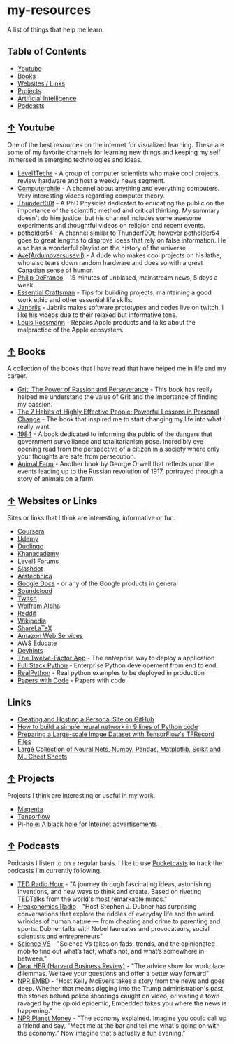 # my-resources
A list of things that help me learn.

## Table of Contents
- [Youtube](#-youtube)
- [Books](#-books)
- [Websites / Links](#websites)
- [Projects](#projects)
- [Artificial Intelligence](#-ai)
- [Podcasts](#-podcasts)

## [↑](#-youtube) Youtube
One of the best resources on the internet for visualized learning. These are some of my favorite channels for learning new things and keeping my self immersed in emerging technologies and ideas.

* [Level1Techs](https://www.youtube.com/user/teksyndicate/featured) - A group of computer scientists who make cool projects, review hardware and host a weekly news segment.
* [Computerphile](https://www.youtube.com/channel/UC9-y-6csu5WGm29I7JiwpnA) - A channel about anything and everything computers. Very interesting videos regarding computer theory.
* [Thunderf00t](https://www.youtube.com/channel/UCmb8hO2ilV9vRa8cilis88A) - A PhD Physicist dedicated to educating the public on the importance of the scientific method and critical thinking. My summary doesn't do him justice, but his channel includes some awesome experiments and thoughtful videos on religion and recent events.
* [potholder54](https://www.youtube.com/channel/UCljE1ODdSF7LS9xx9eWq0GQ) - A channel similar to Thunderf00t; however potholder54 goes to great lengths to disprove ideas that rely on false information. He also has a wonderful playlist on the history of the universe.
* [Ave(Arduinoversusevil)](https://www.youtube.com/user/arduinoversusevil/featured) - A dude who makes cool projects on his lathe, who also tears down random hardware and does so with a great Canadian sense of humor.
* [Philip DeFranco](https://www.youtube.com/user/sxephil/about) - 15 minutes of unbiased, mainstream news, 5 days a week.
* [Essential Craftsman](https://www.youtube.com/channel/UCzr30osBdTmuFUS8IfXtXmg) - Tips for building projects, maintaining a good work ethic and other essential life skills.
* [Janbrils](https://www.youtube.com/channel/UCQALLeQPoZdZC4JNUboVEUg/featured) - Jabrils makes software prototypes and codes live on twitch. I like his videos due to their relaxed but informative tone.
* [Louis Rossmann](https://www.youtube.com/user/rossmanngroup) - Repairs Apple products and talks about the malpractice of the Apple ecosystem.

## [↑](#-books) Books
A collection of the books that I have read that have helped me in life and my career.

* [Grit: The Power of Passion and Perseverance](angeladuckworth.com/grit-book/) - This book has really helped me understand the value of Grit and the importance of finding my passion.
* [The 7 Habits of Highly Effective People: Powerful Lessons in Personal Change](https://www.stephencovey.com/7habits/7habits.php) - The book that inspired me to start changing my life into what I really want.
* [1984](https://en.wikipedia.org/wiki/Nineteen_Eighty-Four) - A book dedicated to informing the public of the dangers that government surveillance and totalitarianism pose. Incredibly eye opening read from the perspective of a citizen in a society where only your thoughts are safe from persecution.
* [Animal Farm](https://en.wikipedia.org/wiki/Animal_Farm) - Another book by George Orwell that reflects upon the events leading up to the Russian revolution of 1917, portrayed through a story of animals on a farm.

## [↑](#websites) Websites or Links
Sites or links that I think are interesting, informative or fun.

* [Coursera](https://www.coursera.org/)
* [Udemy](https://www.udemy.com/)
* [Duolingo](https://www.duolingo.com/)
* [Khanacademy](https://www.khanacademy.org/)
* [Level1 Forums](https://forum.level1techs.com/)
* [Slashdot](https://slashdot.org/)
* [Arstechnica](https://arstechnica.com/)
* [Google Docs](https://www.google.com/docs/about/) - or any of the Google products in general
* [Soundcloud](https://soundcloud.com)
* [Twitch](https://www.twitch.tv/)
* [Wolfram Alpha](https://www.wolframalpha.com/)
* [Reddit](https://www.reddit.com/)
* [Wikipedia](https://www.wikipedia.org/)
* [ShareLaTeX](https://www.sharelatex.com/)
* [Amazon Web Services](https://aws.amazon.com)
* [AWS Educate](https://aws.amazon.com/education/awseducate/)
* [Devhints](https://devhints.io/)
* [The Twelve-Factor App](https://12factor.net/) - The enterprise way to deploy a application
* [Full Stack Python](https://www.fullstackpython.com) - Enterprise Python developement from end to end.
* [RealPython](https://realpython.com) - Real python examples to be deployed in production
* [Papers with Code](https://paperswithcode.com) - Papers with code

## Links

* [Creating and Hosting a Personal Site on GitHub](http://jmcglone.com/guides/github-pages/)
* [How to build a simple neural network in 9 lines of Python code](https://medium.com/technology-invention-and-more/how-to-build-a-simple-neural-network-in-9-lines-of-python-code-cc8f23647ca1)
* [Preparing a Large-scale Image Dataset with TensorFlow's TFRecord Files](https://kwotsin.github.io/tech/2017/01/29/tfrecords.html)
* [Large Collection of Neural Nets, Numpy, Pandas, Matplotlib, Scikit and ML Cheat Sheets](https://www.datasciencecentral.com/profiles/blogs/large-collection-of-neural-networks-ml-numpy-pandas-matplotlib-sc)


## [↑](#projects) Projects
Projects I think are interesting or useful in my work.

* [Magenta](https://github.com/tensorflow/magenta)
* [Tensorflow](https://www.tensorflow.org/)
* [Pi-hole: A black hole for Internet advertisements](https://pi-hole.net/)


## [↑](#-podcasts) Podcasts
Podcasts I listen to on a regular basis. I like to use [Pocketcasts](https://www.shiftyjelly.com/pocketcasts/) to track the podcasts I'm currently following.

* [TED Radio Hour](https://www.npr.org/programs/ted-radio-hour/) - "A journey through fascinating ideas, astonishing inventions, and new ways to think and create. Based on riveting TEDTalks from the world's most remarkable minds."
* [Freakonomics Radio](http://freakonomics.com/archive/) - "Host Stephen J. Dubner has surprising conversations that explore the riddles of everyday life and the weird wrinkles of human nature — from cheating and crime to parenting and sports. Dubner talks with Nobel laureates and provocateurs, social scientists and entrepreneurs"
* [Science VS](https://www.gimletmedia.com/science-vs) - "Science Vs takes on fads, trends, and the opinionated mob to find out what’s fact, what’s not, and what’s somewhere in between."
* [Dear HBR (Harvard Business Review)](https://hbr.org/2018/01/podcast-dear-hbr) - "The advice show for workplace dilemmas. We take your questions and offer a better way forward"
* [NPR EMBD](https://www.npr.org/podcasts/510311/embedded) - "Host Kelly McEvers takes a story from the news and goes deep. Whether that means digging into the Trump administration's past, the stories behind police shootings caught on video, or visiting a town ravaged by the opioid epidemic, Embedded takes you where the news is happening."
* [NPR Planet Money](https://www.npr.org/podcasts/510289/planet-money) - "The economy explained. Imagine you could call up a friend and say, "Meet me at the bar and tell me what's going on with the economy." Now imagine that's actually a fun evening."
